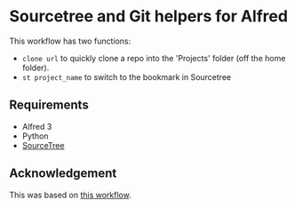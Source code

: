 # Sourcetree and Git helpers for Alfred

This workflow has two functions:

- `clone url` to quickly clone a repo into the 'Projects' folder (off the home folder).
- `st project_name` to switch to the bookmark in Sourcetree

## Requirements

* Alfred 3
* Python
* [SourceTree](sourcetreeapp.com)

## Acknowledgement

This was based on [this workflow](https://github.com/yourtion/Alfred_SourceTree).